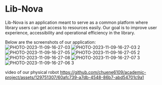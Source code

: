 # Lib-Nova
Lib-Nova is an application meant to serve as a common platform where library users can get access to resources easily. Our goal is to improve user experience, accessibility and operational efficiency in the library.

Below are the screenshots of our application:
![PHOTO-2023-11-09-16-27-03](https://github.com/Vincent-Msiza/Lib-Nova/assets/84848919/fa43f1be-b67a-4b7c-b3ff-a2044dfb11bc)
![PHOTO-2023-11-09-16-27-03 2](https://github.com/Vincent-Msiza/Lib-Nova/assets/84848919/cf8823d0-80ab-4fc4-9487-dabdae550354)
![PHOTO-2023-11-09-16-27-05](https://github.com/Vincent-Msiza/Lib-Nova/assets/84848919/9fe99f25-06bd-4cb8-90af-db7c2ba8e53d)
![PHOTO-2023-11-09-16-27-05 2](https://github.com/Vincent-Msiza/Lib-Nova/assets/84848919/b90bff28-77b4-46b6-98e1-1f1ceab223a9)
![PHOTO-2023-11-09-16-27-08](https://github.com/Vincent-Msiza/Lib-Nova/assets/84848919/8944f635-7aba-478d-a266-9f96111779c1)
![PHOTO-2023-11-09-16-27-07 3](https://github.com/Vincent-Msiza/Lib-Nova/assets/84848919/bf59ce9d-a5cf-4810-9fd7-7a9895b2f789)
![PHOTO-2023-11-09-16-27-06 3](https://github.com/Vincent-Msiza/Lib-Nova/assets/84848919/b120db94-fb89-4d1f-b83c-3d33df31a4ba)

video of our physical robot
https://github.com/chuene6109/academic-project/assets/129751307/60afc739-a7db-4548-86b7-abd54701c9a1

